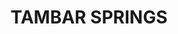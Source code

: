 ---
lastmod: '2025-04-06T06:05:20+00:00'
latitude: -31.244175
layout: suburb
longitude: 150.457901
postcode: '2381'
state: NSW
title: TAMBAR SPRINGS
url: /nsw/tambar-springs/
---